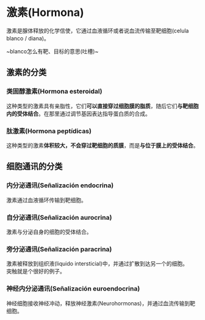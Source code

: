 # 激素(Hormona)

激素是腺体释放的化学信使，它通过血液循环或者说血流传输至靶细胞(celula blanco / diana)。

~blanco怎么有靶、目标的意思(吐槽)~

## 激素的分类
### 类固醇激素(Hormona esteroidal)

这种类型的激素具有亲脂性，它们**可以直接穿过细胞膜的脂质**，随后它们**与靶细胞内的受体结合**。在那里通过调节基因表达指导蛋白质的合成。

### 肽激素(Hormona peptídicas)

这种类型的激素**体积较大，不会穿过靶细胞的质膜**，而是**与位于膜上的受体结合**。


## 细胞通讯的分类
### 内分泌通讯(Señalización endocrina)

激素通过血液循环传输到靶细胞。

### 自分泌通讯(Señalización aurocrina)

激素与分泌自身的细胞的受体结合。

### 旁分泌通讯(Señalización paracrina)

激素被释放到组织液(liquido intersticial)中，并通过扩散到达另一个的细胞。  
突触就是个很好的例子。

### 神经内分泌通讯(Señalización euroendocrina)

神经细胞接收神经冲动，释放神经激素(Neurohormonas)，并通过血流传输到靶细胞。
